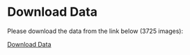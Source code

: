 # Download Data

Please download the data from the link below (3725 images):

[Download Data](https://drive.google.com/drive/folders/1QS8OEGtWn5wg-RRgnNOj5avm8A0P6gMh?usp=drive_link)
